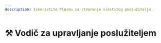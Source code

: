 ```yaml
---
description: Iskoristite Plazmu za stvaranje vlastitog poslužitelja.
---
```


# ⚒️ Vodič za upravljanje poslužiteljem
